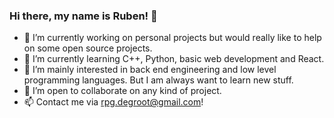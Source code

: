 ### Hi there, my name is Ruben! 🏁

- 🔭 I’m currently working on personal projects but would really like to help on some open source projects.
- 🌱 I’m currently learning C++, Python, basic web development and React.
- 🤔 I’m mainly interested in back end engineering and low level programming languages. But I am always want to learn new stuff.
- 👯 I’m open to collaborate on any kind of project.
- 📫 Contact me via rpg.degroot@gmail.com!
